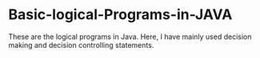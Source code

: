 # Basic-logical-Programs-in-JAVA
These are the logical programs in Java. Here, I have mainly used decision making and decision controlling statements.
